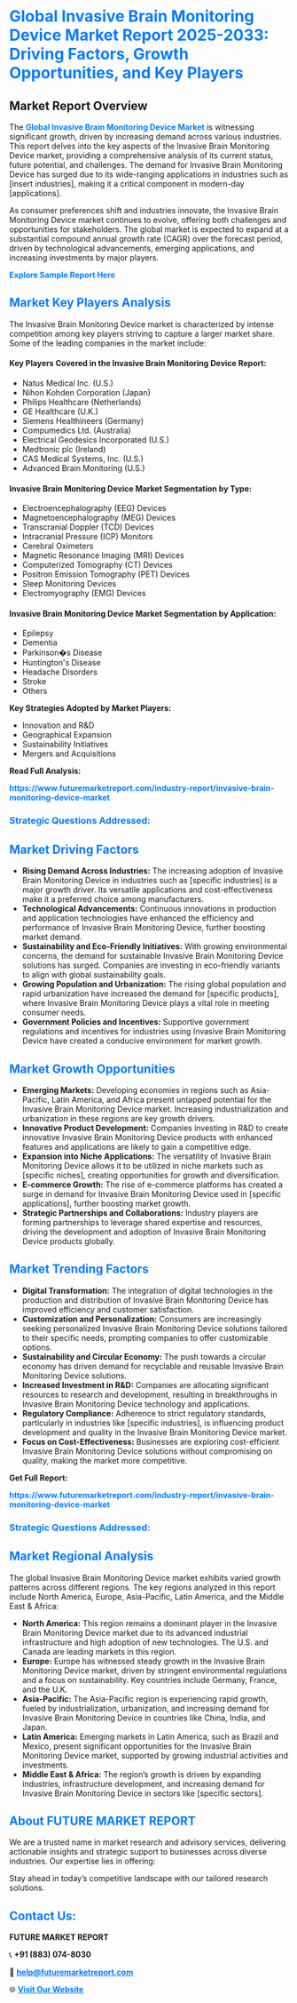 <h1 style="color: #007BFF;">Global Invasive Brain Monitoring Device Market Report 2025-2033: Driving Factors, Growth Opportunities, and Key Players</h1>

<section id="overview">
<h2>Market Report Overview</h2>
<p>The <a href="https://www.futuremarketreport.com/industry-report/invasive-brain-monitoring-device-market" style="color: #007BFF; text-decoration: none;"><strong>Global Invasive Brain Monitoring Device Market</strong></a> is witnessing significant growth, driven by increasing demand across various industries. This report delves into the key aspects of the Invasive Brain Monitoring Device market, providing a comprehensive analysis of its current status, future potential, and challenges. The demand for Invasive Brain Monitoring Device has surged due to its wide-ranging applications in industries such as [insert industries], making it a critical component in modern-day [applications].</p>
<p>As consumer preferences shift and industries innovate, the Invasive Brain Monitoring Device market continues to evolve, offering both challenges and opportunities for stakeholders. The global market is expected to expand at a substantial compound annual growth rate (CAGR) over the forecast period, driven by technological advancements, emerging applications, and increasing investments by major players.</p>
</section>

<section id="overview">
<p><a href="https://www.futuremarketreport.com/request-sample/reportId=85076" style="color: #007BFF; text-decoration: none;"><strong>Explore Sample Report Here</strong></a></p>
</section>

<section id="key-players">
<h2 style="color: #007BFF;">Market Key Players Analysis</h2>
<p>The Invasive Brain Monitoring Device market is characterized by intense competition among key players striving to capture a larger market share. Some of the leading companies in the market include:</p>
<h4>Key Players Covered in the Invasive Brain Monitoring Device Report:</h4>
<ul><li>Natus Medical Inc. (U.S.)</li><li>Nihon Kohden Corporation (Japan)</li><li>Philips Healthcare (Netherlands)</li><li>GE Healthcare (U.K.)</li><li>Siemens Healthineers (Germany)</li><li>Compumedics Ltd. (Australia)</li><li>Electrical Geodesics Incorporated (U.S.)</li><li>Medtronic plc (Ireland)</li><li>CAS Medical Systems, Inc. (U.S.)</li><li>Advanced Brain Monitoring (U.S.)</li></ul>
<h4>Invasive Brain Monitoring Device Market Segmentation by Type:</h4>
<ul><li>Electroencephalography (EEG) Devices</li><li>Magnetoencephalography (MEG) Devices</li><li>Transcranial Doppler (TCD) Devices</li><li>Intracranial Pressure (ICP) Monitors</li><li>Cerebral Oximeters</li><li>Magnetic Resonance Imaging (MRI) Devices</li><li>Computerized Tomography (CT) Devices</li><li>Positron Emission Tomography (PET) Devices</li><li>Sleep Monitoring Devices</li><li>Electromyography (EMG) Devices</li></ul>

<h4>Invasive Brain Monitoring Device Market Segmentation by Application:</h4>
<ul><li>Epilepsy</li><li>Dementia</li><li>Parkinson�s Disease</li><li>Huntington&#039;s Disease</li><li>Headache Disorders</li><li>Stroke</li><li>Others</li></ul>
<p><strong>Key Strategies Adopted by Market Players:</strong></p>
<ul>
<li>Innovation and R&D</li>
<li>Geographical Expansion</li>
<li>Sustainability Initiatives</li>
<li>Mergers and Acquisitions</li>
</ul>
</section>

<section>
<p><strong>Read Full Analysis: </strong></p><a href="https://www.futuremarketreport.com/industry-report/invasive-brain-monitoring-device-market" style="color: #007BFF; text-decoration: none;"><strong>https://www.futuremarketreport.com/industry-report/invasive-brain-monitoring-device-market</strong></a>
<h3 style="color: #007BFF;">Strategic Questions Addressed:</h3>
</section>

<section id="driving-factors">
<h2 style="color: #007BFF;">Market Driving Factors</h2>
<ul>
<li><strong>Rising Demand Across Industries:</strong> The increasing adoption of Invasive Brain Monitoring Device in industries such as [specific industries] is a major growth driver. Its versatile applications and cost-effectiveness make it a preferred choice among manufacturers.</li>
<li><strong>Technological Advancements:</strong> Continuous innovations in production and application technologies have enhanced the efficiency and performance of Invasive Brain Monitoring Device, further boosting market demand.</li>
<li><strong>Sustainability and Eco-Friendly Initiatives:</strong> With growing environmental concerns, the demand for sustainable Invasive Brain Monitoring Device solutions has surged. Companies are investing in eco-friendly variants to align with global sustainability goals.</li>
<li><strong>Growing Population and Urbanization:</strong> The rising global population and rapid urbanization have increased the demand for [specific products], where Invasive Brain Monitoring Device plays a vital role in meeting consumer needs.</li>
<li><strong>Government Policies and Incentives:</strong> Supportive government regulations and incentives for industries using Invasive Brain Monitoring Device have created a conducive environment for market growth.</li>
</ul>
</section>

<section id="growth-opportunities">
<h2 style="color: #007BFF;">Market Growth Opportunities</h2>
<ul>
<li><strong>Emerging Markets:</strong> Developing economies in regions such as Asia-Pacific, Latin America, and Africa present untapped potential for the Invasive Brain Monitoring Device market. Increasing industrialization and urbanization in these regions are key growth drivers.</li>
<li><strong>Innovative Product Development:</strong> Companies investing in R&D to create innovative Invasive Brain Monitoring Device products with enhanced features and applications are likely to gain a competitive edge.</li>
<li><strong>Expansion into Niche Applications:</strong> The versatility of Invasive Brain Monitoring Device allows it to be utilized in niche markets such as [specific niches], creating opportunities for growth and diversification.</li>
<li><strong>E-commerce Growth:</strong> The rise of e-commerce platforms has created a surge in demand for Invasive Brain Monitoring Device used in [specific applications], further boosting market growth.</li>
<li><strong>Strategic Partnerships and Collaborations:</strong> Industry players are forming partnerships to leverage shared expertise and resources, driving the development and adoption of Invasive Brain Monitoring Device products globally.</li>
</ul>
</section>

<section id="trending-factors">
<h2 style="color: #007BFF;">Market Trending Factors</h2>
<ul>
<li><strong>Digital Transformation:</strong> The integration of digital technologies in the production and distribution of Invasive Brain Monitoring Device has improved efficiency and customer satisfaction.</li>
<li><strong>Customization and Personalization:</strong> Consumers are increasingly seeking personalized Invasive Brain Monitoring Device solutions tailored to their specific needs, prompting companies to offer customizable options.</li>
<li><strong>Sustainability and Circular Economy:</strong> The push towards a circular economy has driven demand for recyclable and reusable Invasive Brain Monitoring Device solutions.</li>
<li><strong>Increased Investment in R&D:</strong> Companies are allocating significant resources to research and development, resulting in breakthroughs in Invasive Brain Monitoring Device technology and applications.</li>
<li><strong>Regulatory Compliance:</strong> Adherence to strict regulatory standards, particularly in industries like [specific industries], is influencing product development and quality in the Invasive Brain Monitoring Device market.</li>
<li><strong>Focus on Cost-Effectiveness:</strong> Businesses are exploring cost-efficient Invasive Brain Monitoring Device solutions without compromising on quality, making the market more competitive.</li>
</ul>
</section>

<section>
<p><strong>Get Full Report: </strong></p><a href="https://www.futuremarketreport.com/industry-report/invasive-brain-monitoring-device-market" style="color: #007BFF; text-decoration: none;"><strong>https://www.futuremarketreport.com/industry-report/invasive-brain-monitoring-device-market</strong></a>
<h3 style="color: #007BFF;">Strategic Questions Addressed:</h3>
</section>


<section id="regional-analysis">
<h2 style="color: #007BFF;">Market Regional Analysis</h2>
<p>The global Invasive Brain Monitoring Device market exhibits varied growth patterns across different regions. The key regions analyzed in this report include North America, Europe, Asia-Pacific, Latin America, and the Middle East & Africa:</p>
<ul>
<li><strong>North America:</strong> This region remains a dominant player in the Invasive Brain Monitoring Device market due to its advanced industrial infrastructure and high adoption of new technologies. The U.S. and Canada are leading markets in this region.</li>
<li><strong>Europe:</strong> Europe has witnessed steady growth in the Invasive Brain Monitoring Device market, driven by stringent environmental regulations and a focus on sustainability. Key countries include Germany, France, and the U.K.</li>
<li><strong>Asia-Pacific:</strong> The Asia-Pacific region is experiencing rapid growth, fueled by industrialization, urbanization, and increasing demand for Invasive Brain Monitoring Device in countries like China, India, and Japan.</li>
<li><strong>Latin America:</strong> Emerging markets in Latin America, such as Brazil and Mexico, present significant opportunities for the Invasive Brain Monitoring Device market, supported by growing industrial activities and investments.</li>
<li><strong>Middle East & Africa:</strong> The region’s growth is driven by expanding industries, infrastructure development, and increasing demand for Invasive Brain Monitoring Device in sectors like [specific sectors].</li>
</ul>
</section>

<footer>
<h2 style="color: #007BFF;">About FUTURE MARKET REPORT</h2>
<p>We are a trusted name in market research and advisory services, delivering actionable insights and strategic support to businesses across diverse industries. Our expertise lies in offering:</p>

<p>Stay ahead in today’s competitive landscape with our tailored research solutions.</p>

<h2 style="color: #007BFF;">Contact Us:</h2>
<p><strong>FUTURE MARKET REPORT</strong></p>
<p>📞 <strong>+91 (883) 074-8030</strong></p>
<p>📧 <strong><a href="mailto:help@futuremarketreport.com" style="color: #007BFF;">help@futuremarketreport.com</a></strong></p>
<p>🌐 <strong><a href="https://www.futuremarketreport.com/" style="color: #007BFF;">Visit Our Website</a></strong></p>
</footer>